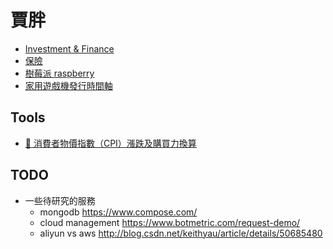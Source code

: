 # 賈胖

- [Investment & Finance](/self/investment-finance/README.md)
- [保險](/self/insurance/README.md)
- [樹莓派 raspberry](/self/raspberry/README.md)
- [家用遊戲機發行時間軸](https://blog.jiapan.tw/consoles.html)
## Tools

- [:link: 消費者物價指數（CPI）漲跌及購買力換算](https://estat.dgbas.gov.tw/cpi_curv/cpi_curv.asp)

## TODO

- 一些待研究的服務
  - mongodb https://www.compose.com/
  - cloud management https://www.botmetric.com/request-demo/
  - aliyun vs aws http://blog.csdn.net/keithyau/article/details/50685480
